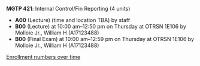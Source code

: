 **MGTP 421**: Internal Control/Fin Reporting (4 units)

- **A00** (Lecture) (time and location TBA) by staff
- **B00** (Lecture) at 10:00 am–12:50 pm on Thursday at OTRSN 1E106 by Molloie Jr., William H (A17123488)
- **B00** (Final Exam) at 10:00 am–12:59 pm on Thursday at OTRSN 1E106 by Molloie Jr., William H (A17123488)

[Enrollment numbers over time](./MGTP421.tsv)
